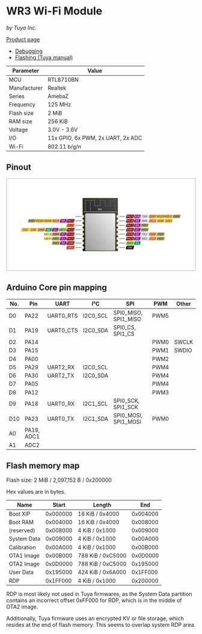 # WR3 Wi-Fi Module

*by Tuya Inc.*

[Product page](https://developer.tuya.com/en/docs/iot/wr3-module-datasheet?id=K9g3ainzbj9z1)

- [Debugging](../../docs/platform/realtek/debugging.md)
- [Flashing (Tuya manual)](https://developer.tuya.com/en/docs/iot/burn-and-authorize-wr-series-modules?id=Ka789pjc581u8)

Parameter    | Value
-------------|----------------------------------
MCU          | RTL8710BN
Manufacturer | Realtek
Series       | AmebaZ
Frequency    | 125 MHz
Flash size   | 2 MiB
RAM size     | 256 KiB
Voltage      | 3.0V - 3.6V
I/O          | 11x GPIO, 6x PWM, 2x UART, 2x ADC
Wi-Fi        | 802.11 b/g/n

## Pinout

![Pinout](pinout_wr3.svg)

## Arduino Core pin mapping

No. | Pin        | UART      | I²C      | SPI                  | PWM  | Other
----|------------|-----------|----------|----------------------|------|------
D0  | PA22       | UART0_RTS | I2C0_SCL | SPI0_MISO, SPI1_MISO | PWM5 |
D1  | PA19       | UART0_CTS | I2C0_SDA | SPI0_CS, SPI1_CS     |      |
D2  | PA14       |           |          |                      | PWM0 | SWCLK
D3  | PA15       |           |          |                      | PWM1 | SWDIO
D4  | PA00       |           |          |                      | PWM2 |
D5  | PA29       | UART2_RX  | I2C0_SCL |                      | PWM4 |
D6  | PA30       | UART2_TX  | I2C0_SDA |                      | PWM4 |
D7  | PA05       |           |          |                      | PWM4 |
D8  | PA12       |           |          |                      | PWM3 |
D9  | PA18       | UART0_RX  | I2C1_SCL | SPI0_SCK, SPI1_SCK   |      |
D10 | PA23       | UART0_TX  | I2C1_SDA | SPI0_MOSI, SPI1_MOSI | PWM0 |
A0  | PA19, ADC1
A1  | ADC2

## Flash memory map

Flash size: 2 MiB / 2,097,152 B / 0x200000

Hex values are in bytes.

Name        | Start    | Length            | End
------------|----------|-------------------|---------
Boot XIP    | 0x000000 | 16 KiB / 0x4000   | 0x004000
Boot RAM    | 0x004000 | 16 KiB / 0x4000   | 0x008000
(reserved)  | 0x008000 | 4 KiB / 0x1000    | 0x009000
System Data | 0x009000 | 4 KiB / 0x1000    | 0x00A000
Calibration | 0x00A000 | 4 KiB / 0x1000    | 0x00B000
OTA1 Image  | 0x00B000 | 788 KiB / 0xC5000 | 0x0D0000
OTA2 Image  | 0x0D0000 | 788 KiB / 0xC5000 | 0x195000
User Data   | 0x195000 | 424 KiB / 0x6A000 | 0x1FF000
RDP         | 0x1FF000 | 4 KiB / 0x1000    | 0x200000

RDP is most likely not used in Tuya firmwares, as the System Data partition contains an incorrect offset 0xFF000 for RDP, which is in the middle of OTA2 image.

Additionally, Tuya firmware uses an encrypted KV or file storage, which resides at the end of flash memory. This seems to overlap system RDP area.

